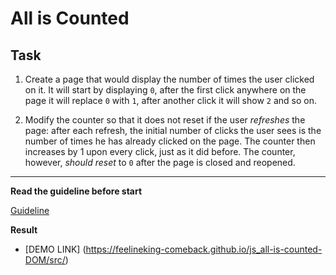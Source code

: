 # All is Counted

## Task

1. Create a page that would display the number of times the user clicked on it. It will start by displaying `0`, after the first click anywhere on the page it will replace `0` with `1`, after another click it will show `2` and so on.

2. Modify the counter so that it does not reset if the user _refreshes_ the page: after each refresh, the initial number of clicks the user sees is the number of times he has already clicked on the page. The counter then increases by 1 upon every click, just as it did before. The counter, however, _should reset_ to `0` after the page is closed and reopened.

---
**Read the guideline before start**

[Guideline](https://github.com/mate-academy/js_task-DOM-guideline)

**Result**

- [DEMO LINK] (https://feelineking-comeback.github.io/js_all-is-counted-DOM/src/)
